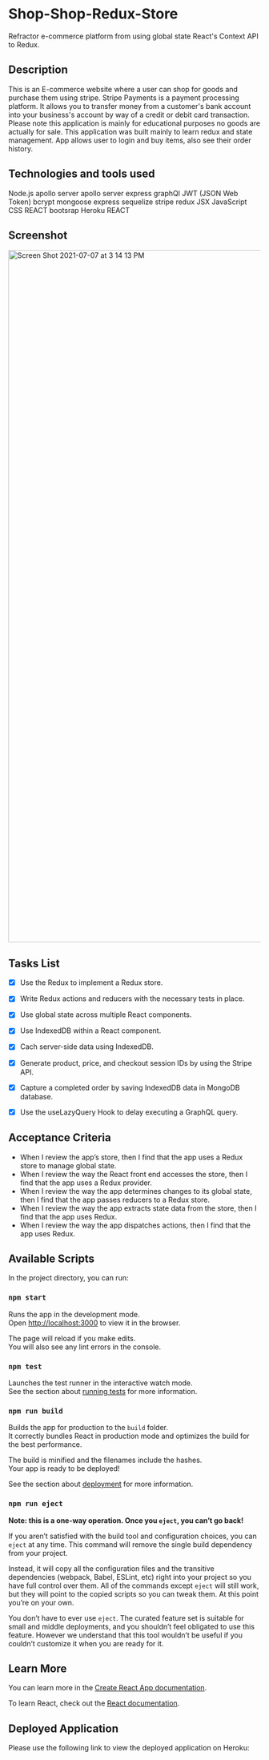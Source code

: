 # Shop-Shop-Redux-Store

Refractor e-commerce platform from using global state React's Context API to Redux.

## Description
This is an E-commerce website where a user can shop for goods and purchase them using stripe. Stripe Payments is a payment processing platform. It allows you to transfer money from a customer's bank account into your business's account by way of a credit or debit card transaction. Please note this application is mainly for educational purposes no goods are actually for sale. This application was built mainly to learn redux and state management. App allows user to login and buy items, also see their order history.

## Technologies and tools used
Node.js
apollo server
apollo server express
graphQl
JWT (JSON Web Token)
bcrypt
mongoose
express
sequelize
stripe
redux
JSX
JavaScript
CSS
REACT bootsrap
Heroku
REACT

## Screenshot
<img width="1383" alt="Screen Shot 2021-07-07 at 3 14 13 PM" src="https://user-images.githubusercontent.com/77028806/124835402-1f392980-df36-11eb-92c8-4b1a6acdd80d.png">

## Tasks List

- [x] Use the Redux to implement a Redux store.

- [x] Write Redux actions and reducers with the necessary tests in place.

- [x] Use global state across multiple React components.

- [x] Use IndexedDB within a React component.

- [x] Cach server-side data using IndexedDB.

- [x] Generate product, price, and checkout session IDs by using the Stripe API.

- [x] Capture a completed order by saving IndexedDB data in MongoDB database.

- [x] Use the useLazyQuery Hook to delay executing a GraphQL query.

## Acceptance Criteria

* When I review the app’s store, then I find that the app uses a Redux store to manage global state.
* When I review the way the React front end accesses the store, then I find that the app uses a Redux provider.
* When I review the way the app determines changes to its global state, then I find that the app passes reducers to a Redux store.
* When I review the way the app extracts state data from the store, then I find that the app uses Redux.
* When I review the way the app dispatches actions, then I find that the app uses Redux.

## Available Scripts

In the project directory, you can run:

### `npm start`

Runs the app in the development mode.\
Open [http://localhost:3000](http://localhost:3000) to view it in the browser.

The page will reload if you make edits.\
You will also see any lint errors in the console.

### `npm test`

Launches the test runner in the interactive watch mode.\
See the section about [running tests](https://facebook.github.io/create-react-app/docs/running-tests) for more information.

### `npm run build`

Builds the app for production to the `build` folder.\
It correctly bundles React in production mode and optimizes the build for the best performance.

The build is minified and the filenames include the hashes.\
Your app is ready to be deployed!

See the section about [deployment](https://facebook.github.io/create-react-app/docs/deployment) for more information.

### `npm run eject`

**Note: this is a one-way operation. Once you `eject`, you can’t go back!**

If you aren’t satisfied with the build tool and configuration choices, you can `eject` at any time. This command will remove the single build dependency from your project.

Instead, it will copy all the configuration files and the transitive dependencies (webpack, Babel, ESLint, etc) right into your project so you have full control over them. All of the commands except `eject` will still work, but they will point to the copied scripts so you can tweak them. At this point you’re on your own.

You don’t have to ever use `eject`. The curated feature set is suitable for small and middle deployments, and you shouldn’t feel obligated to use this feature. However we understand that this tool wouldn’t be useful if you couldn’t customize it when you are ready for it.

## Learn More

You can learn more in the [Create React App documentation](https://facebook.github.io/create-react-app/docs/getting-started).

To learn React, check out the [React documentation](https://reactjs.org/).

## Deployed Application

Please use the following link to view the deployed application on Heroku:

